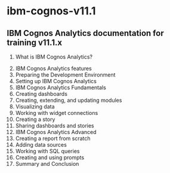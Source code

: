 <h1>ibm-cognos-v11.1</h1>
<h2>IBM Cognos Analytics documentation for training v11.1.x</h2>
<ol>
  <li>What is IBM Cognos Analytics?</li>
</ol>

2. IBM Cognos Analytics features 
3. Preparing the Development Environment 
4. Setting up IBM Cognos Analytics 
5. IBM Cognos Analytics Fundamentals 
6. Creating dashboards 
7. Creating, extending, and updating modules 
8. Visualizing data 
9. Working with widget connections 
10. Creating a story 
11. Sharing dashboards and stories 
12. IBM Cognos Analytics Advanced 
13. Creating a report from scratch
14. Adding data sources
15. Working with SQL queries
16. Creating and using prompts
17. Summary and Conclusion
